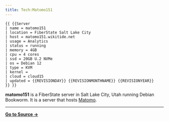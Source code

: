 ```yaml
---
title: Tech:Matomo151
---
```


```
{{ {{Server
| name = matomo151
| location = FiberState Salt Lake City
| host = matomo151.wikitide.net
| usage = Analytics
| status = running
| memory = 4GB
| cpu = 4 cores
| ssd = 20GB U.2 NVMe
| os = Debian 12
| type = KVM
| kernel =
| cloud = cloud15
| updated = {{REVISIONDAY}} {{REVISIONMONTHNAME}} {{REVISIONYEAR}}
}} }}
```

**matomo151** is a FiberState server in Salt Lake City, Utah running Debian Bookworm. It is a server that hosts [Matomo](/tech-docs/techmatomo).

----
**[Go to Source &rarr;](https://meta.miraheze.org/wiki/Tech:Matomo151)**
